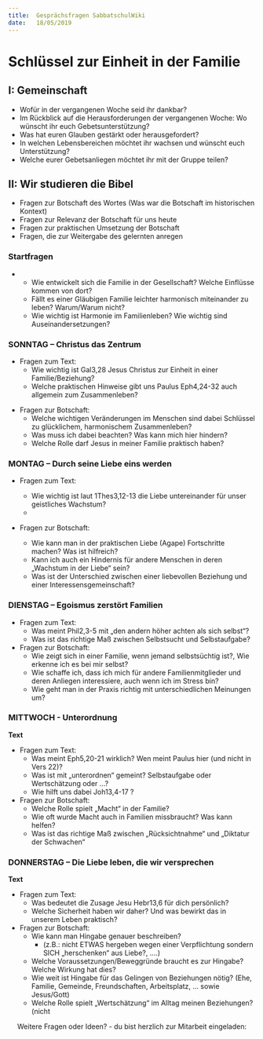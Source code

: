 ```yaml
---
title:  Gesprächsfragen SabbatschulWiki
date:   18/05/2019
---
```


Schlüssel zur Einheit in der Familie
====================================

I: Gemeinschaft
---------------

-   Wofür in der vergangenen Woche seid ihr dankbar?
-   Im Rückblick auf die Herausforderungen der vergangenen Woche: Wo
    wünscht ihr euch Gebetsunterstützung?
-   Was hat euren Glauben gestärkt oder herausgefordert?
-   In welchen Lebensbereichen möchtet ihr wachsen und wünscht euch
    Unterstützung?
-   Welche eurer Gebetsanliegen möchtet ihr mit der Gruppe teilen?

II: Wir studieren die Bibel
---------------------------

-   Fragen zur Botschaft des Wortes (Was war die Botschaft im
    historischen Kontext)
-   Fragen zur Relevanz der Botschaft für uns heute
-   Fragen zur praktischen Umsetzung der Botschaft
-   Fragen, die zur Weitergabe des gelernten anregen

### Startfragen

-   -   Wie entwickelt sich die Familie in der Gesellschaft? Welche
        Einflüsse kommen von dort?
    -   Fällt es einer Gläubigen Familie leichter harmonisch miteinander
        zu leben? Warum/Warum nicht?
    -   Wie wichtig ist Harmonie im Familienleben? Wie wichtig sind
        Auseinandersetzungen?

### SONNTAG – Christus das Zentrum

-   Fragen zum Text:
    -   Wie wichtig ist Gal3,28 Jesus Christus zur Einheit in einer
        Familie/Beziehung?
    -   Welche praktischen Hinweise gibt uns Paulus Eph4,24-32 auch
        allgemein zum Zusammenleben?

<!-- -->

-   Fragen zur Botschaft:
    -   Welche wichtigen Veränderungen im Menschen sind dabei Schlüssel
        zu glücklichem, harmonischem Zusammenleben?
    -   Was muss ich dabei beachten? Was kann mich hier hindern?
    -   Welche Rolle darf Jesus in meiner Familie praktisch haben?

### MONTAG – Durch seine Liebe eins werden

-   Fragen zum Text:
    -   Wie wichtig ist laut 1Thes3,12-13 die Liebe untereinander für
        unser geistliches Wachstum?
    -   

-   Fragen zur Botschaft:
    -   Wie kann man in der praktischen Liebe (Agape) Fortschritte
        machen? Was ist hilfreich?
    -   Kann ich auch ein Hindernis für andere Menschen in deren
        „Wachstum in der Liebe“ sein?
    -   Was ist der Unterschied zwischen einer liebevollen Beziehung und
        einer Interessensgemeinschaft?

### DIENSTAG – Egoismus zerstört Familien

-   Fragen zum Text:
    -   Was meint Phil2,3-5 mit „den andern höher achten als sich
        selbst“?
    -   Was ist das richtige Maß zwischen Selbstsucht und Selbstaufgabe?
-   Fragen zur Botschaft:
    -   Wie zeigt sich in einer Familie, wenn jemand selbstsüchtig ist?,
        Wie erkenne ich es bei mir selbst?
    -   Wie schaffe ich, dass ich mich für andere Familienmitglieder und
        deren Anliegen interessiere, auch wenn ich im Stress bin?
    -   Wie geht man in der Praxis richtig mit unterschiedlichen
        Meinungen um?

### MITTWOCH - Unterordnung

**Text**

-   Fragen zum Text:
    -   Was meint Eph5,20-21 wirklich? Wen meint Paulus hier (und nicht
        in Vers 22)?
    -   Was ist mit „unterordnen“ gemeint? Selbstaufgabe oder
        Wertschätzung oder …?
    -   Wie hilft uns dabei Joh13,4-17 ?
-   Fragen zur Botschaft:
    -   Welche Rolle spielt „Macht“ in der Familie?
    -   Wie oft wurde Macht auch in Familien missbraucht? Was kann
        helfen?
    -   Was ist das richtige Maß zwischen „Rücksichtnahme“ und „Diktatur
        der Schwachen“

### DONNERSTAG – Die Liebe leben, die wir versprechen

**Text**

-   Fragen zum Text:
    -   Was bedeutet die Zusage Jesu Hebr13,6 für dich persönlich?
    -   Welche Sicherheit haben wir daher? Und was bewirkt das in
        unserem Leben praktisch?
-   Fragen zur Botschaft:
    -   Wie kann man Hingabe genauer beschreiben?
        -   (z.B.: nicht ETWAS hergeben wegen einer Verpflichtung
            sondern SICH „herschenken“ aus Liebe?, ....)
    -   Welche Voraussetzungen/Beweggründe braucht es zur Hingabe?
        Welche Wirkung hat dies?
    -   Wie weit ist Hingabe für das Gelingen von Beziehungen nötig?
        (Ehe, Familie, Gemeinde, Freundschaften, Arbeitsplatz, … sowie
        Jesus/Gott)
    -   Welche Rolle spielt „Wertschätzung“ im Alltag meinen
        Beziehungen? (nicht

<center>
Weitere Fragen oder Ideen? - du bist herzlich zur Mitarbeit eingeladen:
<https://wiki.sabbatschule.at>

</center>

